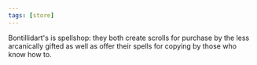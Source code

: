 ```yaml
---
tags: [store]
---
```


Bontillidart's is spellshop: they both create scrolls for purchase by the less arcanically gifted as well as offer their spells for copying by those who know how to.
